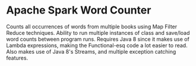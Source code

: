 # Apache Spark Word Counter

Counts all occurrences of words from multiple books using Map Filter Reduce techniques.
Ability to run multiple instances of class and save/load word counts between program runs.
Requires Java 8 since it makes use of Lambda expressions, making the Functional-esq code a lot easier to read.
Also makes use of Java 8's Streams, and multiple exception catching features.
